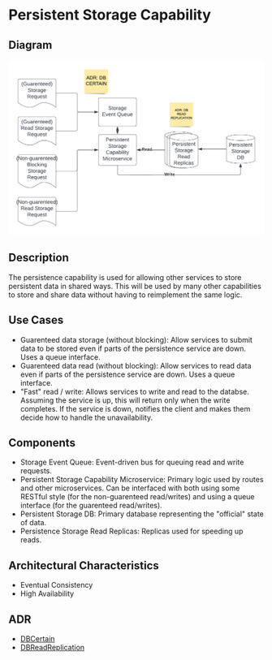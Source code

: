 # Persistent Storage Capability

## Diagram

![PersistenceCapability](../../assets/Persistence-Capability.png)


## Description

The persistence capability is used for allowing other services to store persistent data in shared ways. This will be used by many other capabilities to store and share data without having to reimplement the same logic.
## Use Cases
* Guarenteed data storage (without blocking): Allow services to submit data to be stored even if parts of the persistence service are down. Uses a queue interface.
* Guarenteed data read (without blocking): Allow services to read data even if parts of the persistence service are down. Uses a queue interface.
* "Fast" read / write: Allows services to write and read to the databse. Assuming the service is up, this will return only when the write completes. If the service is down, notifies the client and makes them decide how to handle the unavailability.

## Components
* Storage Event Queue: Event-driven bus for queuing read and write requests.
* Persistent Storage Capability Microservice: Primary logic used by routes and other microservices. Can be interfaced with both using some RESTful style (for the non-guarenteed read/writes) and using a queue interface (for the guarenteed read/writes).
* Persistent Storage DB: Primary database representing the "official" state of data.
* Persistence Storage Read Replicas: Replicas used for speeding up reads.


## Architectural Characteristics
* Eventual Consistency
* High Availability

## ADR
- [DBCertain](../../ADRs/DBCertain.md)
- [DBReadReplication](../../ADRs/DBReadReplication.md)
